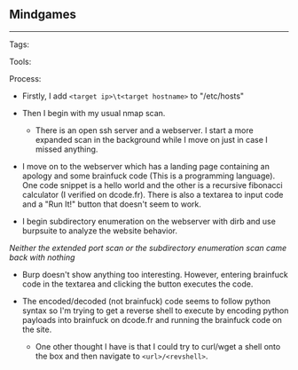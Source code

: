 ## Mindgames

---

Tags:

Tools:

Process:

* Firstly, I add `<target ip>\t<target hostname>` to "/etc/hosts"

* Then I begin with my usual nmap scan.

    * There is an open ssh server and a webserver. I start a more expanded scan in the background while I move on just in case I missed anything.

* I move on to the webserver which has a landing page containing an apology and some brainfuck code (This is a programming language). One code snippet is a hello world and the other is a recursive fibonacci calculator (I verified on dcode.fr). There is also a textarea to input code and a "Run It!" button that doesn't seem to work.

* I begin subdirectory enumeration on the webserver with dirb and use burpsuite to analyze the website behavior.

*Neither the extended port scan or the subdirectory enumeration scan came back with nothing*

* Burp doesn't show anything too interesting. However, entering brainfuck code in the textarea and clicking the button executes the code.

* The encoded/decoded (not brainfuck) code seems to follow python syntax so I'm trying to get a reverse shell to execute by encoding python payloads into brainfuck on dcode.fr and running the brainfuck code on the site.

    * One other thought I have is that I could try to curl/wget a shell onto the box and then navigate to `<url>/<revshell>`.